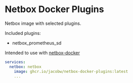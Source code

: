 # Netbox Docker Plugins

Netbox image with selected plugins.

Included plugins:
- netbox_prometheus_sd

Intended to use with [netbox-docker](https://github.com/netbox-community/netbox-docker)

```yaml
services:
  netbox: netbox
    image: ghcr.io/jacobw/netbox-docker-plugins:latest
    ...
```